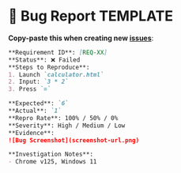 # 🐞 Bug Report TEMPLATE
**Copy-paste this when creating new [issues](https://github.com/PLP-Database-DEPT/swt-01/issues)**:

```markdown
**Requirement ID**: [REQ-XX]  
**Status**: ❌ Failed  
**Steps to Reproduce**:  
1. Launch `calculator.html`  
2. Input: `3 * 2`  
3. Press `=`  

**Expected**: `6`  
**Actual**: `1`  
**Repro Rate**: 100% / 50% / 0% 
**Severity**: High / Medium / Low  
**Evidence**:  
![Bug Screenshot](screenshot-url.png)  

**Investigation Notes**: 
- Chrome v125, Windows 11  
